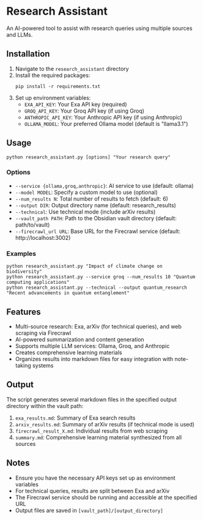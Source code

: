 # Research Assistant

An AI-powered tool to assist with research queries using multiple sources and LLMs.

## Installation

1. Navigate to the `research_assistant` directory
2. Install the required packages:
   ```
   pip install -r requirements.txt
   ```
3. Set up environment variables:
   - `EXA_API_KEY`: Your Exa API key (required)
   - `GROQ_API_KEY`: Your Groq API key (if using Groq)
   - `ANTHROPIC_API_KEY`: Your Anthropic API key (if using Anthropic)
   - `OLLAMA_MODEL`: Your preferred Ollama model (default is "llama3.1")

## Usage

```
python research_assistant.py [options] "Your research query"
```

### Options

- `--service {ollama,groq,anthropic}`: AI service to use (default: ollama)
- `--model MODEL`: Specify a custom model to use (optional)
- `--num_results N`: Total number of results to fetch (default: 6)
- `--output DIR`: Output directory name (default: research_results)
- `--technical`: Use technical mode (include arXiv results)
- `--vault_path PATH`: Path to the Obsidian vault directory (default: path/to/vault)
- `--firecrawl_url URL`: Base URL for the Firecrawl service (default: http://localhost:3002)

### Examples

```
python research_assistant.py "Impact of climate change on biodiversity"
python research_assistant.py --service groq --num_results 10 "Quantum computing applications"
python research_assistant.py --technical --output quantum_research "Recent advancements in quantum entanglement"
```

## Features

- Multi-source research: Exa, arXiv (for technical queries), and web scraping via Firecrawl
- AI-powered summarization and content generation
- Supports multiple LLM services: Ollama, Groq, and Anthropic
- Creates comprehensive learning materials
- Organizes results into markdown files for easy integration with note-taking systems

## Output

The script generates several markdown files in the specified output directory within the vault path:

1. `exa_results.md`: Summary of Exa search results
2. `arxiv_results.md`: Summary of arXiv results (if technical mode is used)
3. `firecrawl_result_X.md`: Individual results from web scraping
4. `summary.md`: Comprehensive learning material synthesized from all sources

## Notes

- Ensure you have the necessary API keys set up as environment variables
- For technical queries, results are split between Exa and arXiv
- The Firecrawl service should be running and accessible at the specified URL
- Output files are saved in `[vault_path]/[output_directory]`
